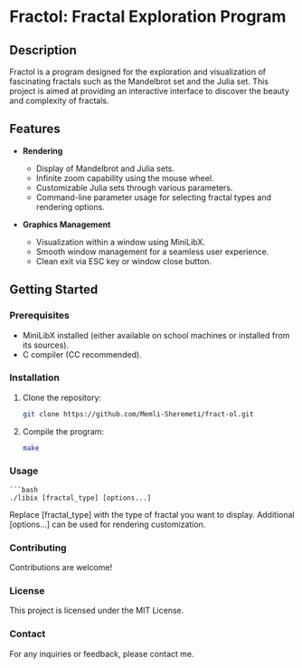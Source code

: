 # Fractol: Fractal Exploration Program

## Description

Fractol is a program designed for the exploration and visualization of fascinating fractals such as the Mandelbrot set and the Julia set. This project is aimed at providing an interactive interface to discover the beauty and complexity of fractals.

## Features

- **Rendering**
  - Display of Mandelbrot and Julia sets.
  - Infinite zoom capability using the mouse wheel.
  - Customizable Julia sets through various parameters.
  - Command-line parameter usage for selecting fractal types and rendering options.

- **Graphics Management**
  - Visualization within a window using MiniLibX.
  - Smooth window management for a seamless user experience.
  - Clean exit via ESC key or window close button.

## Getting Started

### Prerequisites

- MiniLibX installed (either available on school machines or installed from its sources).
- C compiler (CC recommended).

### Installation

1. Clone the repository:

   ```bash
   git clone https://github.com/Memli-Sheremeti/fract-ol.git

2. Compile the program:
	```bash
	make

### Usage
	```bash
	./libix [fractal_type] [options...]
 
Replace [fractal_type] with the type of fractal you want to display.
Additional [options...] can be used for rendering customization.

### Contributing

Contributions are welcome!

### License

This project is licensed under the MIT License.

### Contact

For any inquiries or feedback, please contact me.
